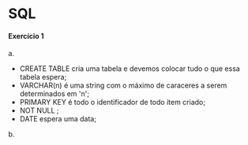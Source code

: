 # SQL

#### **Exercício 1**
a. 
* CREATE TABLE cria uma tabela e devemos colocar tudo o que essa tabela espera; 
* VARCHAR(n) é uma string com o máximo de caraceres a serem determinados em 'n';
* PRIMARY KEY é todo o identificador de todo item criado;
* NOT NULL ;
* DATE espera uma data;

b.
